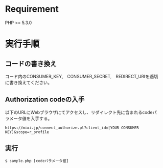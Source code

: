 # Requirement

PHP >= 5.3.0

# 実行手順
## コードの書き換え
コード内のCONSUMER_KEY,　CONSUMER_SECRET,　REDIRECT_URIを適切に書き換えてください。
## Authorization codeの入手
以下のURLにWebブラウザにてアクセスし、リダイレクト先に含まれるcodeパラメータ値を入手する。

    https://mixi.jp/connect_authorize.pl?client_id=[YOUR CONSUMER KEY]&scope=r_profile

## 実行

    $ sample.php [codeパラメータ値]

